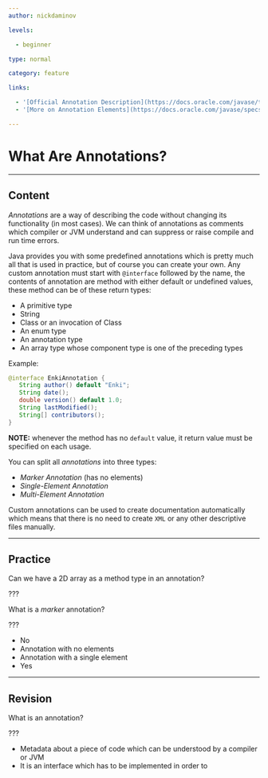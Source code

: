 ```yaml
---
author: nickdaminov

levels:

  - beginner

type: normal

category: feature

links:

  - '[Official Annotation Description](https://docs.oracle.com/javase/tutorial/java/annotations/index.html){website}'
  - '[More on Annotation Elements](https://docs.oracle.com/javase/specs/jls/se8/html/jls-9.html#jls-9.6.1){website}'

---
```


# What Are Annotations?

---
## Content

*Annotations* are a way of describing the code without changing its functionality (in most cases). We can think of annotations as comments which compiler or JVM understand and can suppress or raise compile and run time errors.

Java provides you with some predefined annotations which is pretty much all that is used in practice, but of course you can create your own. Any custom annotation must start with `@interface` followed by the name, the contents of annotation are method with either default or undefined values, these method can be of these return types:
 * A primitive type
 * String
 * Class or an invocation of Class
 * An enum type
 * An annotation type
 * An array type whose component type is one of the preceding types

Example:
```java
@interface EnkiAnnotation {
   String author() default "Enki";
   String date();
   double version() default 1.0;
   String lastModified();
   String[] contributors();
}
```

**NOTE:** whenever the method has no `default` value, it return value must be specified on each usage.

You can split all *annotations* into three types:
 * *Marker Annotation* (has no elements)
 * *Single-Element Annotation*
 * *Multi-Element Annotation*

Custom annotations can be used to create documentation automatically which means that there is no need to create `XML` or any other descriptive files manually.

---
## Practice

Can we have a 2D array as a method type in an annotation?

???

What is a *marker* annotation?

???



* No
* Annotation with no elements
* Annotation with a single element
* Yes

---
## Revision

What is an annotation?

???


* Metadata about a piece of code which can be understood by a compiler or JVM
* It is an interface which has to be implemented in order to
 
